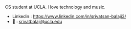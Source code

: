 CS student at UCLA. I love technology and music.
- Linkedin : https://www.linkedin.com/in/srivatsan-balaji3/
- 📨 : srivatbalaji@ucla.edu
